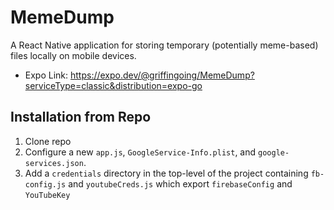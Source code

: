 # MemeDump
A React Native application for storing temporary (potentially meme-based) files locally on mobile devices.

- Expo Link: https://expo.dev/@griffingoing/MemeDump?serviceType=classic&distribution=expo-go

## Installation from Repo

1. Clone repo
2. Configure a new `app.js`, `GoogleService-Info.plist`, and `google-services.json`. 
3. Add a `credentials` directory in the top-level of the project containing `fb-config.js` and `youtubeCreds.js` which export `firebaseConfig` and `YouTubeKey`
